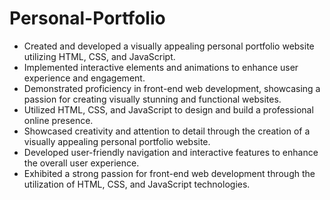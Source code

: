 # Personal-Portfolio
- Created and developed a visually appealing personal portfolio website utilizing HTML, CSS, and JavaScript.
- Implemented interactive elements and animations to enhance user experience and engagement.
- Demonstrated proficiency in front-end web development, showcasing a passion for creating visually stunning and functional websites.
- Utilized HTML, CSS, and JavaScript to design and build a professional online presence.
- Showcased creativity and attention to detail through the creation of a visually appealing personal portfolio website.
- Developed user-friendly navigation and interactive features to enhance the overall user experience.
- Exhibited a strong passion for front-end web development through the utilization of HTML, CSS, and JavaScript technologies.
